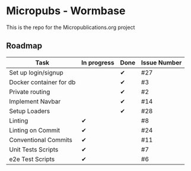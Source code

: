 # Micropubs - Wormbase

This is the repo for the Micropublications.org project

## Roadmap

|Task                   |In progress    |Done   |Issue Number   |
|---                    |---            |---    |---            |
|Set up login/signup    |               |&#x2714;   |#27
|Docker container for db|               |&#x2714;   |#3
|Private routing        |               |&#x2714;   |#2
|Implement Navbar       |               |&#x2714;   |#14
|Setup Loaders          |               |&#x2714;   |#28
|Linting                | &#x2714;      |            |#8
|Linting on Commit      | &#x2714;      |            |#24
|Conventional Commits   | &#x2714;      |            |#11
|Unit Tests Scripts     | &#x2714;      |            |#7
|e2e Test Scripts       | &#x2714;      |            |#6

